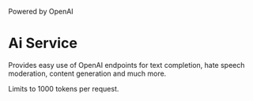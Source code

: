 Powered by OpenAI

# Ai Service

Provides easy use of OpenAI endpoints for text completion, hate speech moderation, content generation 
and much more.

Limits to 1000 tokens per request.
